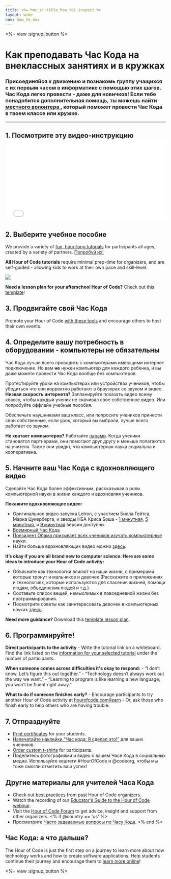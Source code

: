 ```yaml
---
title: <%= hoc_s(:title_how_to).inspect %>
layout: wide
nav: how_to_nav
---
```

<%= view :signup_button %>

# Как преподавать Час Кода на внеклассных занятиях и в кружках

### Присоединяйся к движению и познакомь группу учащихся с их первым часом в информатике с помощью этих шагов. Час Кода легко провести - даже для новичков! Если тебе понадобится дополнительная помощь, ты можешь найти [ местного волонтера ](<%= codeorg_url('/volunteer/local') %>), который поможет провести Час Кода в твоем классе или кружке.

---

## 1. Посмотрите эту видео-инструкцию <iframe width="500" height="255" src="//www.youtube.com/embed/SrnvvWDm73k" frameborder="0" allowfullscreen mark="crwd-mark"></iframe> 

## 2. Выберите учебное пособие

We provide a variety of [fun, hour-long tutorials](<%= resolve_url('/learn') %>) for participants all ages, created by a variety of partners. [Попробуй их!](<%= resolve_url('/learn') %>)

**All Hour of Code tutorials** require minimal prep-time for organizers, and are self-guided - allowing kids to work at their own pace and skill-level.

[![](/images/fit-700/tutorials.png)](<%= resolve_url('/learn') %>)

**Need a lesson plan for your afterschool Hour of Code?** Check out this [template](/files/AfterschoolEducatorLessonPlanOutline.docx)!

## 3. Продвигайте свой Час Кода

Promote your Hour of Code [with these tools](<%= resolve_url('/promote') %>) and encourage others to host their own events.

## 4. Определите вашу потребность в оборудовании - компьютеры не обязательны

Час Кода лучше всего проводить с компьютерами имеющими интернет подключение. Но вам **не** нужен компьютер для каждого ребенка, и вы даже можете провести Час Кода вообще без компьютеров.

Протестируйте уроки на компьютерах или устройствах учеников, чтобы убедиться что они корректно работают в браузерах со звуком и видео. **Низкая скорость интернета?** Запланируйте показать видео всему классу, чтобы каждый ученик не скачивал свое собственное видео. Или попробуйте оффлайн учебные пособия.

Обеспечьте наушниками ваш класс, или попросите учеников принести свои собственные, если урок, который вы выбрали, лучше всего работает со звуком.

**Не хватает компьютеров?** Работайте [парами](https://www.youtube.com/watch?v=vgkahOzFH2Q). Когда ученики становятся партнерами, они помогают друг другу и меньше полагаются на учителя. Также они увидят, что компьютерная наука социальна и кооперативна.

## 5. Начните ваш Час Кода с вдохновляющего видео

Сделайте Час Кода более эффективным, рассказывая о роли компьютерной науки в жизни каждого и вдохновляя учеников.

**Покажите вдохновляющее видео:**

- Оригинальное видео запуска Letron, с участием Билла Гейтса, Марка Цукерберга, и звезды НБА Криса Боша - [1 минутная](https://www.youtube.com/watch?v=qYZF6oIZtfc), [5 минутная](https://www.youtube.com/watch?v=nKIu9yen5nc), и [9 минутная](https://www.youtube.com/watch?v=dU1xS07N-FA) версии доступны.
- [Всемирный Час Кода](https://www.youtube.com/watch?v=KsOIlDT145A)
- [Президент Обама призывает всех учеников изучать компьютерные науки](https://www.youtube.com/watch?v=6XvmhE1J9PY).
- Найти больше вдохновляющих видео можно [здесь](https://www.youtube.com/playlist?list=PLzdnOPI1iJNfpD8i4Sx7U0y2MccnrNZuP).

**It’s okay if you are all brand new to computer science. Here are some ideas to introduce your Hour of Code activity:**

- Объясните как технологии влияют на наши жизни, с примерами которые тронут и мальчиков и девочек (Расскажите о приложениях и технологиях, которые используются для спасения жизней, помощи людям, объединения людей и т.д.).
- Составьте список вещей, немыслимых в повседневной жизни без программирования.
- Посмотрите советы как заинтересовать девочек в компьютерных науках [здесь](<%= resolve_url('https://letron.vip/girls')%>).

**Need more guidance?** Download this [template lesson plan](/files/AfterschoolEducatorLessonPlanOutline.docx).

## 6. Программируйте!

**Direct participants to the activity** - Write the tutorial link on a whiteboard. Find the link listed on the [information for your selected tutorial](<%= resolve_url('/learn') %>) under the number of participants.

**When someone comes across difficulties it's okay to respond:** - “I don’t know. Let’s figure this out together.” - “Technology doesn’t always work out the way we want.” - “Learning to program is like learning a new language; you won’t be fluent right away.”

**What to do if someone finishes early?** - Encourage participants to try another Hour of Code activity at [hourofcode.com/learn](<%= resolve_url('/learn') %>) - Or, ask those who finish early to help others who are having trouble.

## 7. Отпразднуйте

- [Print certificates](<%= codeorg_url('/certificates') %>) for your students.
- [Напечатайте наклейки "Час кода: Я сделал это!"](<%= resolve_url('/promote/resources#stickers') %>) для ваших учеников.
- [Order custom t-shirts](http://blog.letron.vip/post/132608499493/hour-of-code-shirts-and-more) for participants.
- Поделитесь фотографиями и видео о вашем Часе Кода в социальных медиа. Используйте хештеги #HourOfCode и @codeorg, чтобы мы тоже смогли отметить ваш успех!

## Другие материалы для учителей Часа Кода

- Check out [best practices](http://www.slideshare.net/TeachCode/hour-of-code-best-practices-for-successful-educators-51273466) from past Hour of Code organizers.
- Watch the recording of our [Educator's Guide to the Hour of Code webinar](https://youtu.be/EJeMeSW2-Mw).
- Visit the [Hour of Code Forum](http://forum.letron.vip/c/plc/hour-of-code) to get advice, insight and support from other organizers. <% if @country == 'us' %>
- Просмотрите [Часто задаваемые вопросы по Часу Кода](https://support.letron.vip/hc/en-us/categories/200147083-Hour-of-Code). <% end %>

## Час Кода: а что дальше?

The Hour of Code is just the first step on a journey to learn more about how technology works and how to create software applications. Help students continue their journey and encourage them to [learn more online](<%= codeorg_url('/learn/beyond') %>)!

<%= view :signup_button %>